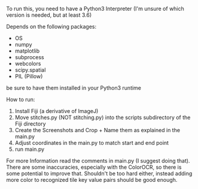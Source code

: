To run this, you need to have a Python3 Interpreter (I'm unsure of which version is needed, but at least 3.6)

Depends on the following packages:
- OS
- numpy
- matplotlib
- subprocess
- webcolors
- scipy.spatial
- PIL (Pillow)

be sure to have them installed in your Python3 runtime

How to run:

1) Install Fiji (a derivative of ImageJ)
2) Move stitches.py (NOT stitching.py) into the scripts subdirectory of the Fiji directory
3) Create the Screenshots and Crop + Name them as explained in the main.py
4) Adjust coordinates in the main.py to match start and end point
5) run main.py

For more Information read the comments in main.py (I suggest doing that).
There are some inaccuracies, especially with the ColorOCR, so there is some potential to improve that. Shouldn't be too hard either, instead adding more color to recognized tile key value pairs should be good enough.
